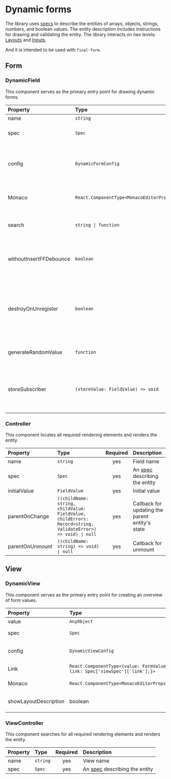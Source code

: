 # Dynamic forms

The library uses [specs](./spec.md#specs) to describe the entities of arrays, objects, strings, numbers, and boolean values. The entity description includes instructions for drawing and validating the entity. The library interacts on two levels: [Layouts](./config.md#layouts) and [Inputs](./config.md#inputs).

And it is intended to be used with `final-form`.

## Form

### DynamicField

This component serves as the primary entry point for drawing dynamic forms.

| Property                | Type                                     | Required | Description                                                                                                                                               |
| :---------------------- | :--------------------------------------- | :------: | :-------------------------------------------------------------------------------------------------------------------------------------------------------- |
| name                    | `string`                                 |   yes    | Field name                                                                                                                                                |
| spec                    | `Spec`                                   |   yes    | A [spec](./spec.md#specs) describing the entity                                                                                                           |
| config                  | `DynamicFormConfig`                      |   yes    | A [config](./config.md) containing [Inputs](./config.md#inputs), [Layouts](./config.md#layouts), and [validators](./config.md#validators) for each entity |
| Monaco                  | `React.ComponentType<MonacoEditorProps>` |          | [MonacoEditor](https://github.com/react-monaco-editor/react-monaco-editor) component for Monaco [Input](./config.md#inputs)                               |
| search                  | `string \| function`                     |          | A string or function for performing a form search                                                                                                         |
| withoutInsertFFDebounce | `boolean`                                |          | Flag that disables the delay before inserting data into the final-form store                                                                              |
| destroyOnUnregister     | `boolean`                                |          | If true, the value of a field will be destroyed when that field is unregistered. Defaults to true                                                         |
| generateRandomValue     | `function`                               |          | Function that is necessary to generate a random value                                                                                                     |
| storeSubscriber         | `(storeValue: FieldValue) => void`       |          | Subscriber function will be called when internal store of dynamic field is changed                                                                        |

### Controller

This component locates all required rendering elements and renders the entity.

| Property        | Type                                                                                                        | Required | Description                                      |
| :-------------- | :---------------------------------------------------------------------------------------------------------- | :------: | :----------------------------------------------- |
| name            | `string`                                                                                                    |   yes    | Field name                                       |
| spec            | `Spec`                                                                                                      |   yes    | An [spec](./spec.md#specs) describing the entity |
| initialValue    | `FieldValue`                                                                                                |   yes    | Initial value                                    |
| parentOnChange  | `((childName: string, childValue: FieldValue, childErrors: Record<string, ValidateError>) => void) \| null` |   yes    | Callback for updating the parent entity's state  |
| parentOnUnmount | `((childName: string) => void) \| null`                                                                     |   yes    | Callback for unmount                             |

## View

### DynamicView

This component serves as the primary entry point for creating an overview of form values.

| Property              | Type                                                                       | Required | Description                                                                                                                 |
| :-------------------- | :------------------------------------------------------------------------- | :------: | :-------------------------------------------------------------------------------------------------------------------------- |
| value                 | `AnyObject`                                                                |   yes    | Form value                                                                                                                  |
| spec                  | `Spec`                                                                     |   yes    | An [spec](./spec.md#specs) describing the entity                                                                            |
| config                | `DynamicViewConfig`                                                        |   yes    | A [config](./config.md) containing [Views](./config.md#views) and [ViewLayouts](./config.md#viewlayouts) for each entity    |
| Link                  | `React.ComponentType<{value: FormValue; link: Spec['viewSpec']['link'];}>` |          | [Component](./spec.md#link) for converting values to links                                                                  |
| Monaco                | `React.ComponentType<MonacoEditorProps>`                                   |          | [MonacoEditor](https://github.com/react-monaco-editor/react-monaco-editor) component for Monaco [Input](./config.md#inputs) |
| showLayoutDescription | boolean                                                                    |          | enable to show viewSpec.layoutDescription hint                                                                              |

### ViewController

This component searches for all required rendering elements and renders the entity.

| Property | Type     | Required | Description                                      |
| :------- | :------- | :------: | :----------------------------------------------- |
| name     | `string` |   yes    | View name                                        |
| spec     | `Spec`   |   yes    | An [spec](./spec.md#specs) describing the entity |
